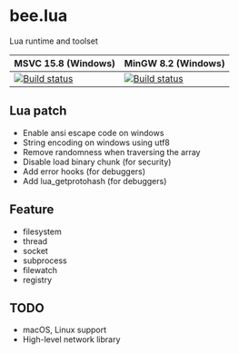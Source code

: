 # bee.lua

Lua runtime and toolset

| MSVC 15.8 (Windows) | MinGW 8.2 (Windows) |
| ------ | ------ |
| [![Build status](https://actboy168.visualstudio.com/bee.lua/_apis/build/status/msvc)](https://actboy168.visualstudio.com/bee.lua/_build/latest?definitionId=2) | [![Build status](https://actboy168.visualstudio.com/bee.lua/_apis/build/status/mingw)](https://actboy168.visualstudio.com/bee.lua/_build/latest?definitionId=3) |

## Lua patch

* Enable ansi escape code on windows
* String encoding on windows using utf8
* Remove randomness when traversing the array
* Disable load binary chunk (for security)
* Add error hooks (for debuggers)
* Add lua_getprotohash (for debuggers)

## Feature

* filesystem
* thread
* socket
* subprocess
* filewatch
* registry

## TODO

* macOS, Linux support
* High-level network library
